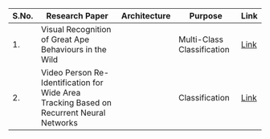| S.No. | Research Paper | Architecture | Purpose | Link |
| ---- | ---- | ---- | ---- | ---- |
|1.|Visual Recognition of Great Ape Behaviours in the Wild||Multi-Class Classification|[Link](https://github.com/kwanit1142/Research-Papers-Reading-Directory/blob/main/CV%2BNLP/Visual%20Recognition%20of%20Great%20Ape%20Behaviours%20in%20the%20Wild.pdf)|
|2.|Video Person Re-Identification for Wide Area Tracking Based on Recurrent Neural Networks||Classification|[Link](https://github.com/kwanit1142/Research-Papers-Reading-Directory/blob/main/CV%2BNLP/Video%20Person%20Re-Identification%20for%20Wide%20Area%20Tracking%20Based%20on%20Recurrent%20Neural%20Networks.pdf)|
